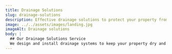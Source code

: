 ```yaml
---
title: Drainage Solutions
slug: drainage-solutions
description: Effective drainage solutions to protect your property from water damage.
image: ../../assets/images/landing.jpg
imageAlt: Drainage solutions
body: |
  ## Our Drainage Solutions Service
  We design and install drainage systems to keep your property dry and safe.
---
```

